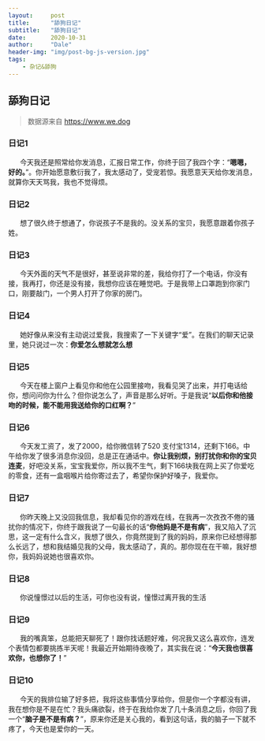 ```yaml
---
layout:     post
title:      "舔狗日记"
subtitle:   "舔狗日记"
date:       2020-10-31
author:     "Dale"
header-img: "img/post-bg-js-version.jpg"
tags:
    - 杂记&舔狗 
---
```


## 舔狗日记
> 数据源来自 https://www.we.dog 

### 日记1
&#160;&#160; &#160; &#160;今天我还是照常给你发消息，汇报日常工作，你终于回了我四个字：“**嗯嗯，好的。**”。你开始愿意敷衍我了，我太感动了，受宠若惊。我愿意天天给你发消息，就算你天天骂我，我也不觉得烦。

### 日记2
&#160;&#160; &#160; &#160;想了很久终于想通了，你说孩子不是我的。没关系的宝贝，我愿意跟着你孩子姓。

### 日记3
&#160;&#160; &#160; &#160;今天外面的天气不是很好，甚至说非常的差，我给你打了一个电话，你没有接，我再打，你还是没有接，我想你应该在睡觉吧。于是我带上口罩跑到你家门口，刚要敲门，一个男人打开了你家的房门。

### 日记4
&#160;&#160; &#160; &#160;她好像从来没有主动说过爱我，我搜索了一下关键字“爱”。在我们的聊天记录里，她只说过一次：**你爱怎么想就怎么想**

### 日记5
&#160;&#160; &#160; &#160;今天在楼上窗户上看见你和他在公园里接吻，我看见哭了出来，并打电话给你，想问问你为什么？但你说怎么了，声音是那么好听。于是我说“**以后你和他接吻的时候，能不能用我送给你的口红啊？**”

### 日记6
&#160;&#160; &#160; &#160;今天发工资了，发了2000，给你微信转了520 支付宝1314，还剩下166。中午给你发了很多消息你没回，总是正在通话中。**你让我别烦，别打扰你和你的宝贝连麦**，好吧没关系，宝宝我爱你，所以我不生气，剩下166块我在网上买了你爱吃的零食，还有一盒咽喉片给你寄过去了，希望你保护好嗓子，我爱你。

### 日记7
&#160;&#160; &#160; &#160;你昨天晚上又没回我信息，我却看见你的游戏在线，在我再一次孜孜不倦的骚扰你的情况下，你终于跟我说了一句最长的话“**你他妈是不是有病**”，我又陷入了沉思，这一定有什么含义，我想了很久，你竟然提到了我的妈妈，原来你已经想得那么长远了，想和我结婚见我的父母，我太感动了，真的。那你现在在干嘛，我好想你，我妈妈说她也很喜欢你。

### 日记8
&#160;&#160; &#160; &#160;你说憧憬过以后的生活，可你也没有说，憧憬过离开我的生活

### 日记9
&#160;&#160; &#160; &#160;我的嘴真笨，总能把天聊死了！跟你找话题好难，何况我又这么喜欢你，连发个表情包都要挑拣半天呢！我最近开始期待夜晚了，其实我在说：“**今天我也很喜欢你，也想你了！**”

### 日记10
&#160;&#160; &#160; &#160;今天的我排位输了好多把，我将这些事情分享给你，但是你一个字都没有讲，我在想你是不是在忙？我头痛欲裂，终于在我给你发了几十条消息之后，你回了我一个“**脑子是不是有病？**”，原来你还是关心我的，看到这句话，我的脑子一下就不疼了，今天也是爱你的一天。
